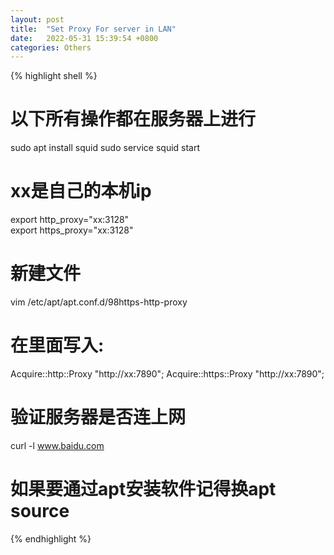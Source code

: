 ```yaml
---
layout: post
title:  "Set Proxy For server in LAN"
date:   2022-05-31 15:39:54 +0800
categories: Others
---
```


{% highlight shell %}
# 以下所有操作都在服务器上进行
sudo apt install squid
sudo service squid start

# xx是自己的本机ip
export http_proxy="xx:3128"  
export https_proxy="xx:3128"

# 新建文件
vim /etc/apt/apt.conf.d/98https-http-proxy
# 在里面写入:
Acquire::http::Proxy "http://xx:7890";
Acquire::https::Proxy "http://xx:7890";

# 验证服务器是否连上网
curl -l www.baidu.com

# 如果要通过apt安装软件记得换apt source
{% endhighlight %}


